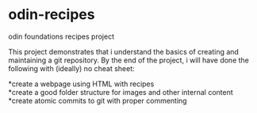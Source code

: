 # odin-recipes
odin foundations recipes project

This project demonstrates that i understand the basics of creating and maintaining a git repository.
By the end of the project, i will have done the following with (ideally) no cheat sheet:

*create a webpage using HTML with recipes  
*create a good folder structure for images and other internal content  
*create atomic commits to git with proper commenting  